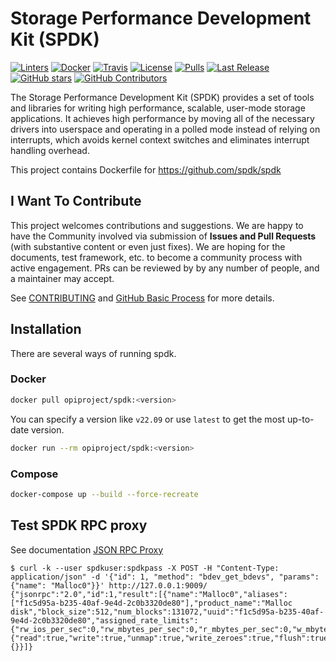 # Storage Performance Development Kit (SPDK)

[![Linters](https://github.com/opiproject/spdk/actions/workflows/linters.yml/badge.svg)](https://github.com/opiproject/spdk/actions/workflows/linters.yml)
[![Docker](https://github.com/opiproject/spdk/actions/workflows/docker-publish.yml/badge.svg)](https://github.com/opiproject/spdk/actions/workflows/docker-publish.yml)
[![Travis](https://app.travis-ci.com/opiproject/spdk.svg?branch=main)](https://app.travis-ci.com/opiproject/spdk)
[![License](https://img.shields.io/github/license/opiproject/spdk?style=flat-square&color=blue&label=License)](https://github.com/opiproject/spdk/blob/master/LICENSE)
[![Pulls](https://img.shields.io/docker/pulls/opiproject/spdk.svg?logo=docker&style=flat&label=Pulls)](https://hub.docker.com/r/opiproject/spdk)
[![Last Release](https://img.shields.io/github/v/release/opiproject/spdk?label=Latest&style=flat-square&logo=go)](https://github.com/opiproject/spdk/releases)
[![GitHub stars](https://img.shields.io/github/stars/opiproject/spdk.svg?style=flat-square&label=github%20stars)](https://github.com/opiproject/spdk)
[![GitHub Contributors](https://img.shields.io/github/contributors/opiproject/spdk.svg?style=flat-square)](https://github.com/opiproject/spdk/graphs/contributors)

The Storage Performance Development Kit (SPDK) provides a set of tools and libraries for writing high performance, scalable, user-mode storage applications. It achieves high performance by moving all of the necessary drivers into userspace and operating in a polled mode instead of relying on interrupts, which avoids kernel context switches and eliminates interrupt handling overhead.

This project contains Dockerfile for <https://github.com/spdk/spdk>

## I Want To Contribute

This project welcomes contributions and suggestions.  We are happy to have the Community involved via submission of **Issues and Pull Requests** (with substantive content or even just fixes). We are hoping for the documents, test framework, etc. to become a community process with active engagement.  PRs can be reviewed by by any number of people, and a maintainer may accept.

See [CONTRIBUTING](https://github.com/opiproject/opi/blob/main/CONTRIBUTING.md) and [GitHub Basic Process](https://github.com/opiproject/opi/blob/main/doc-github-rules.md) for more details.

## Installation

There are several ways of running spdk.

### Docker

```sh
docker pull opiproject/spdk:<version>
```

You can specify a version like `v22.09` or use `latest` to get the most up-to-date version.

```sh
docker run --rm opiproject/spdk:<version>
```

### Compose

```sh
docker-compose up --build --force-recreate
```

## Test SPDK RPC proxy

See documentation [JSON RPC Proxy](https://spdk.io/doc/jsonrpc_proxy.html)

```text
$ curl -k --user spdkuser:spdkpass -X POST -H "Content-Type: application/json" -d '{"id": 1, "method": "bdev_get_bdevs", "params": {"name": "Malloc0"}}' http://127.0.0.1:9009/
{"jsonrpc":"2.0","id":1,"result":[{"name":"Malloc0","aliases":["f1c5d95a-b235-40af-9e4d-2c0b3320de80"],"product_name":"Malloc disk","block_size":512,"num_blocks":131072,"uuid":"f1c5d95a-b235-40af-9e4d-2c0b3320de80","assigned_rate_limits":{"rw_ios_per_sec":0,"rw_mbytes_per_sec":0,"r_mbytes_per_sec":0,"w_mbytes_per_sec":0},"claimed":false,"zoned":false,"supported_io_types":{"read":true,"write":true,"unmap":true,"write_zeroes":true,"flush":true,"reset":true,"nvme_admin":false,"nvme_io":false},"driver_specific":{}}]}
```
